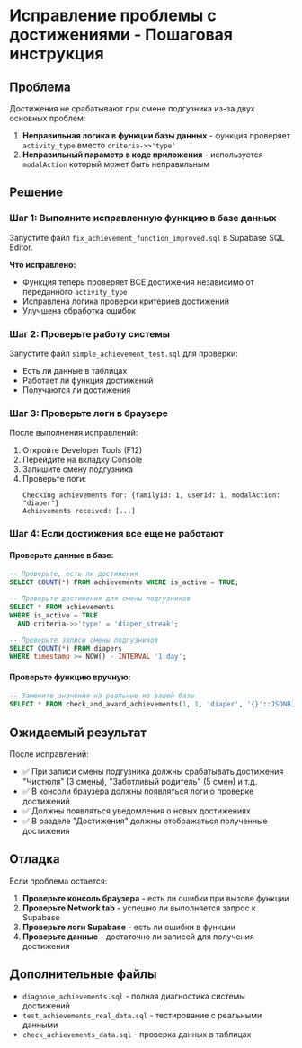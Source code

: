 # Исправление проблемы с достижениями - Пошаговая инструкция

## Проблема
Достижения не срабатывают при смене подгузника из-за двух основных проблем:

1. **Неправильная логика в функции базы данных** - функция проверяет `activity_type` вместо `criteria->>'type'`
2. **Неправильный параметр в коде приложения** - используется `modalAction` который может быть неправильным

## Решение

### Шаг 1: Выполните исправленную функцию в базе данных
Запустите файл `fix_achievement_function_improved.sql` в Supabase SQL Editor.

**Что исправлено:**
- Функция теперь проверяет ВСЕ достижения независимо от переданного `activity_type`
- Исправлена логика проверки критериев достижений
- Улучшена обработка ошибок

### Шаг 2: Проверьте работу системы
Запустите файл `simple_achievement_test.sql` для проверки:
- Есть ли данные в таблицах
- Работает ли функция достижений
- Получаются ли достижения

### Шаг 3: Проверьте логи в браузере
После выполнения исправлений:
1. Откройте Developer Tools (F12)
2. Перейдите на вкладку Console
3. Запишите смену подгузника
4. Проверьте логи:
   ```
   Checking achievements for: {familyId: 1, userId: 1, modalAction: "diaper"}
   Achievements received: [...]
   ```

### Шаг 4: Если достижения все еще не работают

#### Проверьте данные в базе:
```sql
-- Проверьте, есть ли достижения
SELECT COUNT(*) FROM achievements WHERE is_active = TRUE;

-- Проверьте достижения для смены подгузников
SELECT * FROM achievements 
WHERE is_active = TRUE 
  AND criteria->>'type' = 'diaper_streak';

-- Проверьте записи смены подгузников
SELECT COUNT(*) FROM diapers 
WHERE timestamp >= NOW() - INTERVAL '1 day';
```

#### Проверьте функцию вручную:
```sql
-- Замените значения на реальные из вашей базы
SELECT * FROM check_and_award_achievements(1, 1, 'diaper', '{}'::JSONB);
```

## Ожидаемый результат
После исправлений:
- ✅ При записи смены подгузника должны срабатывать достижения "Чистюля" (3 смены), "Заботливый родитель" (5 смен) и т.д.
- ✅ В консоли браузера должны появляться логи о проверке достижений
- ✅ Должны появляться уведомления о новых достижениях
- ✅ В разделе "Достижения" должны отображаться полученные достижения

## Отладка
Если проблема остается:

1. **Проверьте консоль браузера** - есть ли ошибки при вызове функции
2. **Проверьте Network tab** - успешно ли выполняется запрос к Supabase
3. **Проверьте логи Supabase** - есть ли ошибки в функции
4. **Проверьте данные** - достаточно ли записей для получения достижения

## Дополнительные файлы
- `diagnose_achievements.sql` - полная диагностика системы достижений
- `test_achievements_real_data.sql` - тестирование с реальными данными
- `check_achievements_data.sql` - проверка данных в таблицах
